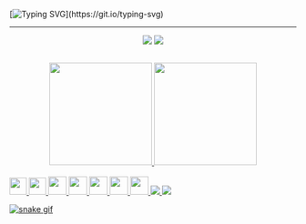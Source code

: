 [![Typing SVG](https://readme-typing-svg.herokuapp.com/?color=aaa9bb&size=35&center=true&vCenter=true&width=1000&lines=Hi+there,+my+name+is+Camila+Ferreira+de+Almeida;and+welcome+to+my+Github+profile!)](https://git.io/typing-svg)

---

<div align="center">
 <img heigth="32em" src="https://img.shields.io/badge/LinkedIn-0077B5?style=for-the-badge&logo=linkedin&logoColor=white" />
 <img heigth="32em" src="https://img.shields.io/badge/GitHub-100000?style=for-the-badge&logo=github&logoColor=white" />
</div>

##

<div align="center">
 <a href="https://github.com/jkvua">
  <img height="180em" src="https://github-readme-stats.vercel.app/api/top-langs/?username=Jkvua&layout=compact&langs_count=7&theme=midnight-purple"/>
  <img height="180em" src="https://github-readme-stats.vercel.app/api?username=Jkvua&show_icons=true&theme=midnight-purple&include_all_commits=true&count_private=true"/>
</div>

 <div style="display: inline_block"><br>
  <img height="30em" src="https://img.shields.io/badge/MySQL-005C84?style=for-the-badge&logo=mysql&logoColor=white" />
  <img height="30em" src="https://img.shields.io/badge/Vue%20js-35495E?style=for-the-badge&logo=vuedotjs&logoColor=4FC08D" />
  <img height="32em" src="https://img.shields.io/badge/Vuetify-1867C0?style=for-the-badge&logo=vuetify&logoColor=white" />
  <img height="32em" src="https://img.shields.io/badge/Python-FFD43B?style=for-the-badge&logo=python&logoColor=blue" />
  <img height="32em" src="https://img.shields.io/badge/Django-092E20?style=for-the-badge&logo=django&logoColor=green" />
  <img height="32em" src="https://img.shields.io/badge/VSCode-0078D4?style=for-the-badge&logo=visual%20studio%20code&logoColor=white" />
  <img height="32em" src="https://img.shields.io/badge/CSS3-1572B6?style=for-the-badge&logo=css3&logoColor=white"  />
  <img heigth="32em" src="https://img.shields.io/badge/HTML5-E34F26?style=for-the-badge&logo=html5&logoColor=white" />
  <img heigth="32em" src="https://img.shields.io/badge/JavaScript-323330?style=for-the-badge&logo=javascript&logoColor=F7DF1E" />
 </div>

 ![snake gif](https://github.com/Jkvua/Jkvua/blob/output/github-contribution-grid-snake.gif)

 
